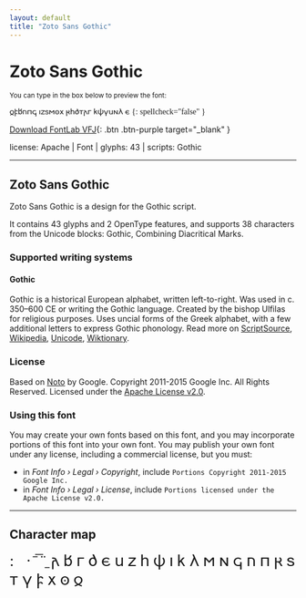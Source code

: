 ```yaml
---
layout: default
title: "Zoto Sans Gothic"
---
```


# Zoto Sans Gothic

<small>You can type in the box below to preview the font:</small>

<div contenteditable="true" class="texteditor" style="font-family: 'Zoto Sans Gothic';">
𐍉𐍆𐌱𐌿𐍀𐌾 𐌹𐌶𐍃𐌼𐍈𐍇 𐍂𐌷𐌳𐍄𐌰𐌲 𐌺𐌸𐍅𐌵𐌽𐌻 𐌴
{: spellcheck="false" }
</div>

[Download FontLab VFJ](https://downgit.github.io/#/home?url=https://github.com/fontlabcom/getgo-fonts/blob/main/getgo-fonts/apache/zotosans/zotosans-gothic.vfj){: .btn .btn-purple target="_blank" }

license: Apache \| Font \| glyphs: 43 \| scripts: Gothic

---


## Zoto Sans Gothic

Zoto Sans Gothic is a design for the Gothic script.

It contains 43 glyphs and 2 OpenType features, and supports 38 characters from the Unicode blocks: Gothic, Combining Diacritical Marks.


### Supported writing systems


#### Gothic

Gothic is a historical European alphabet, written left-to-right. Was used in c. 350–600 CE or writing the Gothic language. Created by the bishop Ulfilas for religious purposes. Uses uncial forms of the Greek alphabet, with a few additional letters to express Gothic phonology. Read more on [ScriptSource](https://scriptsource.org/scr/Goth), [Wikipedia](https://en.wikipedia.org/wiki/ISO_15924:Goth), [Unicode](https://www.unicode.org/versions/Unicode13.0.0/ch08.pdf#G33932), [Wiktionary](https://en.wiktionary.org/wiki/Category:Gothic_script).


### License

Based on [Noto](https://github.com/notofonts) by Google. Copyright 2011-2015 Google Inc. All Rights Reserved. Licensed under the [Apache License v2.0](https://www.apache.org/licenses/LICENSE-2.0.txt).

### Using this font

You may create your own fonts based on this font, and you may incorporate portions of this font into your own font. You may publish your own font under any license, including a commercial license, but you must:

- in _Font Info › Legal › Copyright_, include `Portions Copyright 2011-2015 Google Inc.`
- in _Font Info › Legal › License_, include `Portions licensed under the Apache License v2.0.`


---

## Character map

<div style="font-family: 'Zoto Sans Gothic'; font-size: 2em;">
:   · ̄ ̅ ̈ ̱ 𐌰 𐌱 𐌲 𐌳 𐌴 𐌵 𐌶 𐌷 𐌸 𐌹 𐌺 𐌻 𐌼 𐌽 𐌾 𐌿 𐍀 𐍂 𐍃 𐍄 𐍅 𐍆 𐍇 𐍈 𐍉
</div>

